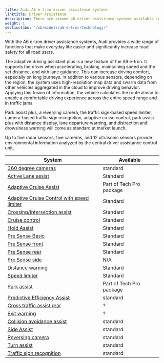 ```yaml
---
title: Audi A6 e-tron driver assistence systems
linktitle: Driver Assistance
description: There are around 40 driver assistance systems available in the Audi A6 e-tron
weight: 1
sectiontabs: "/nb/models/a6-e-tron/technology/"
---
```

<!-- markdownlint-disable MD033 -->


With the A6 e-tron driver assistance systems, Audi provides a wide range of functions that make everyday life easier and significantly increase road safety for all road users.

The adaptive driving assistant plus is a new feature of the A6 e-tron. It supports the driver when accelerating, braking, maintaining speed and the set distance, and with lane guidance. This can increase driving comfort, especially on long journeys. In addition to various sensors, depending on the region, the system uses high-resolution map data and swarm data from other vehicles aggregated in the cloud to improve driving behavior. Applying this fusion of information, the vehicle calculates the route ahead to enable a comfortable driving experience across the entire speed range and in traffic jams.

Park assist plus, a reversing camera, the traffic sign-based speed limiter, camera-based traffic sign recognition, adaptive cruise control, park assist plus with distance display, lane departure warning, and distraction and drowsiness warning will come as standard at market launch.

Up to five radar sensors, five cameras, and 12 ultrasonic sensors provide environmental information analyzed by the central driver assistance control unit.

<div class="table-responsive">
<table class="table table-striped border">
    <thead>
        <tr>
        <th>System
        </th>
        <th>Available
        </th>
    </thead>
    <tbody>
        <tr>
            <td><a href="360camera/">360 degree cameras</a></td>
            <td>standard</td>
        </tr>
        <tr>
            <td><a href="activelaneassist">Active Lane assist</a></td>
            <td>Standard</td>
        </tr>
        <tr>
            <td><a href="adaptivecruiseassist">Adaptive Cruise Assist</a></td>
            <td>Part of Tech Pro package</td>
        </tr>
        <tr>
            <td><a href="adaptivecruisecontrol">Adaptive Cruise Control with speed limiter</a></td>
            <td>Standard</td>
        </tr>
        <tr>
            <td><a href="crossingassist">Crossing/Intersection assist</a></td>
            <td>Standard</td>
        </tr>
        <tr>
            <td><a href="cruisecontrol">Cruise control</a></td>
            <td>Standard</td>
        </tr>
        <tr>
            <td><a href="holdassist">Hold Assist</a></td>
            <td>Standard</td>
        </tr>
        <tr>
            <td><a href="presensebasic">Pre Sense Basic</a></td>
            <td>Standard</td>
        </tr>
        <tr>
            <td><a href="presensefront">Pre Sense front</a></td>
            <td>Standard</td>
        </tr>
         <tr>
            <td><a href="presenserear">Pre Sense rear</a></td>
            <td>Standard</td>
        </tr>
        <tr>
            <td><a href="presenseside">Pre Sense side</a></td>
            <td>N/A</td>
        </tr>
         <tr>
            <td><a href="distancewarning">Distance warning</a></td>
            <td>Standard</td>
        </tr>
        <tr>
            <td><a href="speedlimiter">Speed limiter</a></td>
            <td>Standard</td>
        </tr>
         <tr>
            <td><a href="speedlimiter">Park assist</a></td>
            <td>Part of Tech Pro package</td>
        </tr>
         <tr>
            <td><a href="predictiveefficiencyassist">Predictive Efficiency Assist</a></td>
            <td>standard</td>
        </tr>
        <tr>
            <td><a href="crosstrafficassistrear">Cross traffic assist rear</a></td>
            <td>?</td>
        </tr>
        <tr>
            <td><a href="exitwarning">Exit warning</a></td>
            <td>?</td>
        </tr>
          <tr>
            <td><a href="collisionavoidanceassist">Collision avoidance assist</a></td>
            <td>standard</td>
        </tr>
        <tr>
            <td><a href="sideassist">Side Assist</a></td>
            <td>standard</td>
        </tr>
        <tr>
            <td><a href="reversingcamera">Reversing camera</a></td>
            <td>standard</td>
        </tr>
          <tr>
            <td><a href="turnassist">Turn assist</a></td>
            <td>standard</td>
        </tr>
        <tr>
            <td><a href="turnassist">Traffic sign recognition</a></td>
            <td>standard</td>
        </tr>
    </tbody>
</table>
</div>
